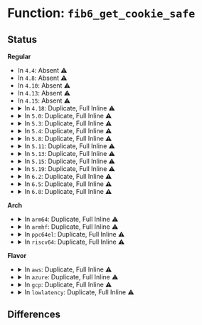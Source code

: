# Function: <code>fib6_get_cookie_safe</code>

## Status
<b>Regular</b>
<ul>
<li>
In <code>4.4</code>: Absent ⚠️
</li>
<li>
In <code>4.8</code>: Absent ⚠️
</li>
<li>
In <code>4.10</code>: Absent ⚠️
</li>
<li>
In <code>4.13</code>: Absent ⚠️
</li>
<li>
In <code>4.15</code>: Absent ⚠️
</li>
<li>
<details>
<summary>In <code>4.18</code>: Duplicate, Full Inline ⚠️</summary>

**Collision:** Static Duplication

**Inline:** Full

**Transformation:** False

**Instances:**

```
In net/core/dst_cache.c (ffffffff818c85ce)
Location: include/net/ip6_fib.h:232
Inline: True
Inline callers:
  - net/core/dst_cache.c:dst_cache_set_ip6
```
```
In net/ipv6/af_inet6.c (ffffffff8195e731)
Location: include/net/ip6_fib.h:232
Inline: True
Inline callers:
  - net/ipv6/af_inet6.c:inet6_sk_rebuild_header
```
```
In net/ipv6/route.c (ffffffff81977884)
Location: include/net/ip6_fib.h:232
Inline: True
Inline callers:
  - net/ipv6/route.c:ip6_sk_dst_store_flow
  - net/ipv6/route.c:ip6_dst_check
  - net/ipv6/route.c:ip6_dst_check
```
```
In net/ipv6/udp.c (ffffffff81986755)
Location: include/net/ip6_fib.h:232
Inline: True
Inline callers:
  - net/ipv6/udp.c:__udp6_lib_rcv
```
```
In net/ipv6/tcp_ipv6.c (ffffffff8199384e)
Location: include/net/ip6_fib.h:232
Inline: True
Inline callers:
  - net/ipv6/tcp_ipv6.c:tcp_v6_syn_recv_sock
  - net/ipv6/tcp_ipv6.c:tcp_v6_connect
  - net/ipv6/tcp_ipv6.c:inet6_sk_rx_dst_set
```
```
In net/ipv6/inet6_connection_sock.c (ffffffff8199afe0)
Location: include/net/ip6_fib.h:232
Inline: True
Inline callers:
  - net/ipv6/inet6_connection_sock.c:inet6_csk_route_socket
```
```
In net/ipv6/xfrm6_policy.c (ffffffff819a112c)
Location: include/net/ip6_fib.h:232
Inline: True
Inline callers:
  - net/ipv6/xfrm6_policy.c:xfrm6_fill_dst
  - net/ipv6/xfrm6_policy.c:xfrm6_init_path
```
</details>
</li>
<li>
<details>
<summary>In <code>5.0</code>: Duplicate, Full Inline ⚠️</summary>

**Collision:** Static Duplication

**Inline:** Full

**Transformation:** False

**Instances:**

```
In net/core/dst_cache.c (ffffffff818f3505)
Location: include/net/ip6_fib.h:235
Inline: True
Inline callers:
  - net/core/dst_cache.c:dst_cache_set_ip6
```
```
In net/ipv6/af_inet6.c (ffffffff819932a9)
Location: include/net/ip6_fib.h:235
Inline: True
Inline callers:
  - net/ipv6/af_inet6.c:inet6_sk_rebuild_header
```
```
In net/ipv6/route.c (ffffffff819ad488)
Location: include/net/ip6_fib.h:235
Inline: True
Inline callers:
  - net/ipv6/route.c:ip6_sk_dst_store_flow
  - net/ipv6/route.c:ip6_dst_check
  - net/ipv6/route.c:ip6_dst_check
```
```
In net/ipv6/udp.c (ffffffff819bd042)
Location: include/net/ip6_fib.h:235
Inline: True
Inline callers:
  - net/ipv6/udp.c:__udp6_lib_rcv
```
```
In net/ipv6/tcp_ipv6.c (ffffffff819c9f62)
Location: include/net/ip6_fib.h:235
Inline: True
Inline callers:
  - net/ipv6/tcp_ipv6.c:tcp_v6_syn_recv_sock
  - net/ipv6/tcp_ipv6.c:tcp_v6_connect
  - net/ipv6/tcp_ipv6.c:inet6_sk_rx_dst_set
```
```
In net/ipv6/inet6_connection_sock.c (ffffffff819d193d)
Location: include/net/ip6_fib.h:235
Inline: True
Inline callers:
  - net/ipv6/inet6_connection_sock.c:inet6_csk_route_socket
```
```
In net/ipv6/xfrm6_policy.c (ffffffff819d7e51)
Location: include/net/ip6_fib.h:235
Inline: True
Inline callers:
  - net/ipv6/xfrm6_policy.c:xfrm6_fill_dst
  - net/ipv6/xfrm6_policy.c:xfrm6_init_path
```
</details>
</li>
<li>
<details>
<summary>In <code>5.3</code>: Duplicate, Full Inline ⚠️</summary>

**Collision:** Static Duplication

**Inline:** Full

**Transformation:** False

**Instances:**

```
In net/core/dst_cache.c (ffffffff819459c4)
Location: include/net/ip6_fib.h:240
Inline: True
Inline callers:
  - net/core/dst_cache.c:dst_cache_set_ip6
```
```
In net/xfrm/xfrm_policy.c (ffffffff819ec6d7)
Location: include/net/ip6_fib.h:240
Inline: True
Inline callers:
  - net/xfrm/xfrm_policy.c:xfrm_lookup_with_ifid
  - net/xfrm/xfrm_policy.c:xfrm_bundle_create
```
```
In net/ipv6/af_inet6.c (ffffffff819fed20)
Location: include/net/ip6_fib.h:240
Inline: True
Inline callers:
  - net/ipv6/af_inet6.c:inet6_sk_rebuild_header
```
```
In net/ipv6/route.c (ffffffff81a1a5fb)
Location: include/net/ip6_fib.h:240
Inline: True
Inline callers:
  - net/ipv6/route.c:ip6_sk_dst_store_flow
  - net/ipv6/route.c:ip6_dst_check
  - net/ipv6/route.c:ip6_dst_check
```
```
In net/ipv6/udp.c (ffffffff81a2b8aa)
Location: include/net/ip6_fib.h:240
Inline: True
Inline callers:
  - net/ipv6/udp.c:__udp6_lib_rcv
```
```
In net/ipv6/tcp_ipv6.c (ffffffff81a38b86)
Location: include/net/ip6_fib.h:240
Inline: True
Inline callers:
  - net/ipv6/tcp_ipv6.c:tcp_v6_syn_recv_sock
  - net/ipv6/tcp_ipv6.c:tcp_v6_connect
  - net/ipv6/tcp_ipv6.c:inet6_sk_rx_dst_set
```
```
In net/ipv6/inet6_connection_sock.c (ffffffff81a406e7)
Location: include/net/ip6_fib.h:240
Inline: True
Inline callers:
  - net/ipv6/inet6_connection_sock.c:inet6_csk_route_socket
```
```
In net/ipv6/xfrm6_policy.c (ffffffff81a46e47)
Location: include/net/ip6_fib.h:240
Inline: True
Inline callers:
  - net/ipv6/xfrm6_policy.c:xfrm6_fill_dst
```
</details>
</li>
<li>
<details>
<summary>In <code>5.4</code>: Duplicate, Full Inline ⚠️</summary>

**Collision:** Static Duplication

**Inline:** Full

**Transformation:** False

**Instances:**

```
In net/core/dst_cache.c (ffffffff8197a9e4)
Location: include/net/ip6_fib.h:240
Inline: True
Inline callers:
  - net/core/dst_cache.c:dst_cache_set_ip6
```
```
In net/xfrm/xfrm_policy.c (ffffffff81a236d7)
Location: include/net/ip6_fib.h:240
Inline: True
Inline callers:
  - net/xfrm/xfrm_policy.c:xfrm_lookup_with_ifid
  - net/xfrm/xfrm_policy.c:xfrm_bundle_create
```
```
In net/ipv6/af_inet6.c (ffffffff81a35915)
Location: include/net/ip6_fib.h:240
Inline: True
Inline callers:
  - net/ipv6/af_inet6.c:inet6_sk_rebuild_header
```
```
In net/ipv6/route.c (ffffffff81a5126b)
Location: include/net/ip6_fib.h:240
Inline: True
Inline callers:
  - net/ipv6/route.c:ip6_sk_dst_store_flow
  - net/ipv6/route.c:ip6_dst_check
  - net/ipv6/route.c:ip6_dst_check
```
```
In net/ipv6/udp.c (ffffffff81a6240d)
Location: include/net/ip6_fib.h:240
Inline: True
Inline callers:
  - net/ipv6/udp.c:__udp6_lib_rcv
```
```
In net/ipv6/tcp_ipv6.c (ffffffff81a6f6f6)
Location: include/net/ip6_fib.h:240
Inline: True
Inline callers:
  - net/ipv6/tcp_ipv6.c:tcp_v6_syn_recv_sock
  - net/ipv6/tcp_ipv6.c:tcp_v6_connect
  - net/ipv6/tcp_ipv6.c:inet6_sk_rx_dst_set
```
```
In net/ipv6/inet6_connection_sock.c (ffffffff81a7735b)
Location: include/net/ip6_fib.h:240
Inline: True
Inline callers:
  - net/ipv6/inet6_connection_sock.c:inet6_csk_route_socket
```
```
In net/ipv6/xfrm6_policy.c (ffffffff81a7d9f7)
Location: include/net/ip6_fib.h:240
Inline: True
Inline callers:
  - net/ipv6/xfrm6_policy.c:xfrm6_fill_dst
```
</details>
</li>
<li>
<details>
<summary>In <code>5.8</code>: Duplicate, Full Inline ⚠️</summary>

**Collision:** Static Duplication

**Inline:** Full

**Transformation:** False

**Instances:**

```
In net/core/dst_cache.c (ffffffff81a4fea1)
Location: include/net/ip6_fib.h:273
Inline: True
Inline callers:
  - net/core/dst_cache.c:dst_cache_set_ip6
```
```
In net/xfrm/xfrm_policy.c (ffffffff81b118a9)
Location: include/net/ip6_fib.h:273
Inline: True
Inline callers:
  - net/xfrm/xfrm_policy.c:xfrm_bundle_create
```
```
In net/ipv6/af_inet6.c (ffffffff81b2a7f6)
Location: include/net/ip6_fib.h:273
Inline: True
Inline callers:
  - net/ipv6/af_inet6.c:inet6_sk_rebuild_header
```
```
In net/ipv6/route.c (ffffffff81b48990)
Location: include/net/ip6_fib.h:273
Inline: True
Inline callers:
  - net/ipv6/route.c:ip6_sk_dst_store_flow
```
```
In net/ipv6/udp.c (ffffffff81b5b0fb)
Location: include/net/ip6_fib.h:273
Inline: True
Inline callers:
  - net/ipv6/udp.c:__udp6_lib_rcv
```
```
In net/ipv6/tcp_ipv6.c (ffffffff81b695de)
Location: include/net/ip6_fib.h:273
Inline: True
Inline callers:
  - net/ipv6/tcp_ipv6.c:tcp_v6_syn_recv_sock
  - net/ipv6/tcp_ipv6.c:tcp_v6_connect
  - net/ipv6/tcp_ipv6.c:inet6_sk_rx_dst_set
```
```
In net/ipv6/inet6_connection_sock.c (ffffffff81b715f0)
Location: include/net/ip6_fib.h:273
Inline: True
Inline callers:
  - net/ipv6/inet6_connection_sock.c:inet6_csk_route_socket
```
```
In net/ipv6/xfrm6_policy.c (ffffffff81b78236)
Location: include/net/ip6_fib.h:273
Inline: True
Inline callers:
  - net/ipv6/xfrm6_policy.c:xfrm6_fill_dst
```
</details>
</li>
<li>
<details>
<summary>In <code>5.11</code>: Duplicate, Full Inline ⚠️</summary>

**Collision:** Static Duplication

**Inline:** Full

**Transformation:** False

**Instances:**

```
In net/core/dst_cache.c (ffffffff81a55ec8)
Location: include/net/ip6_fib.h:274
Inline: True
Inline callers:
  - net/core/dst_cache.c:dst_cache_set_ip6
```
```
In net/xfrm/xfrm_policy.c (ffffffff81b2018d)
Location: include/net/ip6_fib.h:274
Inline: True
Inline callers:
  - net/xfrm/xfrm_policy.c:xfrm_bundle_create
```
```
In net/ipv6/af_inet6.c (ffffffff81b39185)
Location: include/net/ip6_fib.h:274
Inline: True
Inline callers:
  - net/ipv6/af_inet6.c:inet6_sk_rebuild_header
```
```
In net/ipv6/route.c (ffffffff81b57584)
Location: include/net/ip6_fib.h:274
Inline: True
Inline callers:
  - net/ipv6/route.c:ip6_sk_dst_store_flow
```
```
In net/ipv6/udp.c (ffffffff81b698e9)
Location: include/net/ip6_fib.h:274
Inline: True
Inline callers:
  - net/ipv6/udp.c:__udp6_lib_rcv
```
```
In net/ipv6/tcp_ipv6.c (ffffffff81b78008)
Location: include/net/ip6_fib.h:274
Inline: True
Inline callers:
  - net/ipv6/tcp_ipv6.c:tcp_v6_syn_recv_sock
  - net/ipv6/tcp_ipv6.c:tcp_v6_connect
  - net/ipv6/tcp_ipv6.c:inet6_sk_rx_dst_set
```
```
In net/ipv6/inet6_connection_sock.c (ffffffff81b8026b)
Location: include/net/ip6_fib.h:274
Inline: True
Inline callers:
  - net/ipv6/inet6_connection_sock.c:inet6_csk_route_socket
```
```
In net/ipv6/xfrm6_policy.c (ffffffff81b87191)
Location: include/net/ip6_fib.h:274
Inline: True
Inline callers:
  - net/ipv6/xfrm6_policy.c:xfrm6_fill_dst
```
</details>
</li>
<li>
<details>
<summary>In <code>5.13</code>: Duplicate, Full Inline ⚠️</summary>

**Collision:** Static Duplication

**Inline:** Full

**Transformation:** False

**Instances:**

```
In net/core/dst_cache.c (ffffffff81a38ed8)
Location: include/net/ip6_fib.h:275
Inline: True
Inline callers:
  - net/core/dst_cache.c:dst_cache_set_ip6
```
```
In net/xfrm/xfrm_policy.c (ffffffff81b0e06f)
Location: include/net/ip6_fib.h:275
Inline: True
Inline callers:
  - net/xfrm/xfrm_policy.c:xfrm_bundle_create
```
```
In net/ipv6/af_inet6.c (ffffffff81b26e69)
Location: include/net/ip6_fib.h:275
Inline: True
Inline callers:
  - net/ipv6/af_inet6.c:inet6_sk_rebuild_header
```
```
In net/ipv6/route.c (ffffffff81b45173)
Location: include/net/ip6_fib.h:275
Inline: True
Inline callers:
  - net/ipv6/route.c:ip6_sk_dst_store_flow
```
```
In net/ipv6/udp.c (ffffffff81b57bd6)
Location: include/net/ip6_fib.h:275
Inline: True
Inline callers:
  - net/ipv6/udp.c:__udp6_lib_rcv
```
```
In net/ipv6/tcp_ipv6.c (ffffffff81b66f48)
Location: include/net/ip6_fib.h:275
Inline: True
Inline callers:
  - net/ipv6/tcp_ipv6.c:tcp_v6_syn_recv_sock
  - net/ipv6/tcp_ipv6.c:tcp_v6_connect
  - net/ipv6/tcp_ipv6.c:inet6_sk_rx_dst_set
```
```
In net/ipv6/inet6_connection_sock.c (ffffffff81b6ee6f)
Location: include/net/ip6_fib.h:275
Inline: True
Inline callers:
  - net/ipv6/inet6_connection_sock.c:inet6_csk_route_socket
```
```
In net/ipv6/xfrm6_policy.c (ffffffff81b75e5d)
Location: include/net/ip6_fib.h:275
Inline: True
Inline callers:
  - net/ipv6/xfrm6_policy.c:xfrm6_fill_dst
```
</details>
</li>
<li>
<details>
<summary>In <code>5.15</code>: Duplicate, Full Inline ⚠️</summary>

**Collision:** Static Duplication

**Inline:** Full

**Transformation:** False

**Instances:**

```
In net/core/dst_cache.c (ffffffff81aeeda8)
Location: include/net/ip6_fib.h:277
Inline: True
Inline callers:
  - net/core/dst_cache.c:dst_cache_set_ip6
```
```
In net/xfrm/xfrm_policy.c (ffffffff81bd0c4b)
Location: include/net/ip6_fib.h:277
Inline: True
Inline callers:
  - net/xfrm/xfrm_policy.c:xfrm_bundle_create
```
```
In net/ipv6/af_inet6.c (ffffffff81bed15e)
Location: include/net/ip6_fib.h:277
Inline: True
Inline callers:
  - net/ipv6/af_inet6.c:inet6_sk_rebuild_header
```
```
In net/ipv6/route.c (ffffffff81c0c2c4)
Location: include/net/ip6_fib.h:277
Inline: True
Inline callers:
  - net/ipv6/route.c:ip6_sk_dst_store_flow
```
```
In net/ipv6/udp.c (ffffffff81c1f1a8)
Location: include/net/ip6_fib.h:277
Inline: True
Inline callers:
  - net/ipv6/udp.c:__udp6_lib_rcv
```
```
In net/ipv6/tcp_ipv6.c (ffffffff81c2eb41)
Location: include/net/ip6_fib.h:277
Inline: True
Inline callers:
  - net/ipv6/tcp_ipv6.c:tcp_v6_syn_recv_sock
  - net/ipv6/tcp_ipv6.c:tcp_v6_connect
  - net/ipv6/tcp_ipv6.c:inet6_sk_rx_dst_set
```
```
In net/ipv6/inet6_connection_sock.c (ffffffff81c36efd)
Location: include/net/ip6_fib.h:277
Inline: True
Inline callers:
  - net/ipv6/inet6_connection_sock.c:inet6_csk_route_socket
```
```
In net/ipv6/xfrm6_policy.c (ffffffff81c408d2)
Location: include/net/ip6_fib.h:277
Inline: True
Inline callers:
  - net/ipv6/xfrm6_policy.c:xfrm6_fill_dst
```
</details>
</li>
<li>
<details>
<summary>In <code>5.19</code>: Duplicate, Full Inline ⚠️</summary>

**Collision:** Static Duplication

**Inline:** Full

**Transformation:** False

**Instances:**

```
In net/core/dst_cache.c (ffffffff81c71d9f)
Location: include/net/ip6_fib.h:278
Inline: True
Inline callers:
  - net/core/dst_cache.c:dst_cache_set_ip6
```
```
In net/xfrm/xfrm_policy.c (ffffffff81d67205)
Location: include/net/ip6_fib.h:278
Inline: True
Inline callers:
  - net/xfrm/xfrm_policy.c:xfrm_bundle_create
```
```
In net/ipv6/af_inet6.c (ffffffff81d85498)
Location: include/net/ip6_fib.h:278
Inline: True
Inline callers:
  - net/ipv6/af_inet6.c:inet6_sk_rebuild_header
```
```
In net/ipv6/route.c (ffffffff81da71ac)
Location: include/net/ip6_fib.h:278
Inline: True
Inline callers:
  - net/ipv6/route.c:ip6_sk_dst_store_flow
```
```
In net/ipv6/udp.c (ffffffff81dbba8e)
Location: include/net/ip6_fib.h:278
Inline: True
Inline callers:
  - net/ipv6/udp.c:__udp6_lib_rcv
```
```
In net/ipv6/tcp_ipv6.c (ffffffff81dcc387)
Location: include/net/ip6_fib.h:278
Inline: True
Inline callers:
  - net/ipv6/tcp_ipv6.c:tcp_v6_syn_recv_sock
  - net/ipv6/tcp_ipv6.c:tcp_v6_connect
  - net/ipv6/tcp_ipv6.c:inet6_sk_rx_dst_set
```
```
In net/ipv6/inet6_connection_sock.c (ffffffff81dd4a5b)
Location: include/net/ip6_fib.h:278
Inline: True
Inline callers:
  - net/ipv6/inet6_connection_sock.c:inet6_csk_route_socket
```
```
In net/ipv6/xfrm6_policy.c (ffffffff81ddef8d)
Location: include/net/ip6_fib.h:278
Inline: True
Inline callers:
  - net/ipv6/xfrm6_policy.c:xfrm6_fill_dst
```
</details>
</li>
<li>
<details>
<summary>In <code>6.2</code>: Duplicate, Full Inline ⚠️</summary>

**Collision:** Static Duplication

**Inline:** Full

**Transformation:** False

**Instances:**

```
In net/core/dst_cache.c (ffffffff81e29e9f)
Location: include/net/ip6_fib.h:278
Inline: True
Inline callers:
  - net/core/dst_cache.c:dst_cache_set_ip6
```
```
In net/xfrm/xfrm_policy.c (ffffffff81f31f0f)
Location: include/net/ip6_fib.h:278
Inline: True
Inline callers:
  - net/xfrm/xfrm_policy.c:xfrm_bundle_create
```
```
In net/ipv6/af_inet6.c (ffffffff81f52f38)
Location: include/net/ip6_fib.h:278
Inline: True
Inline callers:
  - net/ipv6/af_inet6.c:inet6_sk_rebuild_header
```
```
In net/ipv6/route.c (ffffffff81f767ac)
Location: include/net/ip6_fib.h:278
Inline: True
Inline callers:
  - net/ipv6/route.c:ip6_sk_dst_store_flow
```
```
In net/ipv6/udp.c (ffffffff81f8bb93)
Location: include/net/ip6_fib.h:278
Inline: True
Inline callers:
  - net/ipv6/udp.c:__udp6_lib_rcv
```
```
In net/ipv6/tcp_ipv6.c (ffffffff81f9d4ba)
Location: include/net/ip6_fib.h:278
Inline: True
Inline callers:
  - net/ipv6/tcp_ipv6.c:tcp_v6_syn_recv_sock
  - net/ipv6/tcp_ipv6.c:tcp_v6_connect
  - net/ipv6/tcp_ipv6.c:inet6_sk_rx_dst_set
```
```
In net/ipv6/inet6_connection_sock.c (ffffffff81fa60e4)
Location: include/net/ip6_fib.h:278
Inline: True
Inline callers:
  - net/ipv6/inet6_connection_sock.c:inet6_csk_route_socket
```
```
In net/ipv6/xfrm6_policy.c (ffffffff81fb11bd)
Location: include/net/ip6_fib.h:278
Inline: True
Inline callers:
  - net/ipv6/xfrm6_policy.c:xfrm6_fill_dst
```
</details>
</li>
<li>
<details>
<summary>In <code>6.5</code>: Duplicate, Full Inline ⚠️</summary>

**Collision:** Static Duplication

**Inline:** Full

**Transformation:** False

**Instances:**

```
In net/core/dst_cache.c (ffffffff81e9f830)
Location: include/net/ip6_fib.h:275
Inline: True
Inline callers:
  - net/core/dst_cache.c:dst_cache_set_ip6
```
```
In net/xfrm/xfrm_policy.c (ffffffff81f91503)
Location: include/net/ip6_fib.h:275
Inline: True
Inline callers:
  - net/xfrm/xfrm_policy.c:xfrm_bundle_create
```
```
In net/ipv6/af_inet6.c (ffffffff81fb2923)
Location: include/net/ip6_fib.h:275
Inline: True
Inline callers:
  - net/ipv6/af_inet6.c:inet6_sk_rebuild_header
```
```
In net/ipv6/route.c (ffffffff81fd67c0)
Location: include/net/ip6_fib.h:275
Inline: True
Inline callers:
  - net/ipv6/route.c:ip6_sk_dst_store_flow
```
```
In net/ipv6/udp.c (ffffffff81fec2f9)
Location: include/net/ip6_fib.h:275
Inline: True
Inline callers:
  - net/ipv6/udp.c:__udp6_lib_rcv
```
```
In net/ipv6/tcp_ipv6.c (ffffffff81ffdb35)
Location: include/net/ip6_fib.h:275
Inline: True
Inline callers:
  - net/ipv6/tcp_ipv6.c:tcp_v6_syn_recv_sock
  - net/ipv6/tcp_ipv6.c:tcp_v6_connect
  - net/ipv6/tcp_ipv6.c:inet6_sk_rx_dst_set
```
```
In net/ipv6/inet6_connection_sock.c (ffffffff82006968)
Location: include/net/ip6_fib.h:275
Inline: True
Inline callers:
  - net/ipv6/inet6_connection_sock.c:inet6_csk_route_socket
```
```
In net/ipv6/xfrm6_policy.c (ffffffff82011873)
Location: include/net/ip6_fib.h:275
Inline: True
Inline callers:
  - net/ipv6/xfrm6_policy.c:xfrm6_fill_dst
```
</details>
</li>
<li>
<details>
<summary>In <code>6.8</code>: Duplicate, Full Inline ⚠️</summary>

**Collision:** Static Duplication

**Inline:** Full

**Transformation:** False

**Instances:**

```
In net/core/dst_cache.c (ffffffff81f61fa0)
Location: include/net/ip6_fib.h:275
Inline: True
Inline callers:
  - net/core/dst_cache.c:dst_cache_set_ip6
```
```
In net/xfrm/xfrm_policy.c (ffffffff8205f26f)
Location: include/net/ip6_fib.h:275
Inline: True
Inline callers:
  - net/xfrm/xfrm_policy.c:xfrm_bundle_create
```
```
In net/ipv6/af_inet6.c (ffffffff820800b3)
Location: include/net/ip6_fib.h:275
Inline: True
Inline callers:
  - net/ipv6/af_inet6.c:inet6_sk_rebuild_header
```
```
In net/ipv6/route.c (ffffffff820a4140)
Location: include/net/ip6_fib.h:275
Inline: True
Inline callers:
  - net/ipv6/route.c:ip6_sk_dst_store_flow
```
```
In net/ipv6/udp.c (ffffffff820b9f1b)
Location: include/net/ip6_fib.h:275
Inline: True
Inline callers:
  - net/ipv6/udp.c:__udp6_lib_rcv
```
```
In net/ipv6/tcp_ipv6.c (ffffffff820cc9c4)
Location: include/net/ip6_fib.h:275
Inline: True
Inline callers:
  - net/ipv6/tcp_ipv6.c:tcp_v6_syn_recv_sock
  - net/ipv6/tcp_ipv6.c:tcp_v6_connect
  - net/ipv6/tcp_ipv6.c:inet6_sk_rx_dst_set
```
```
In net/ipv6/inet6_connection_sock.c (ffffffff820d57c8)
Location: include/net/ip6_fib.h:275
Inline: True
Inline callers:
  - net/ipv6/inet6_connection_sock.c:inet6_csk_route_socket
```
```
In net/ipv6/xfrm6_policy.c (ffffffff820e0823)
Location: include/net/ip6_fib.h:275
Inline: True
Inline callers:
  - net/ipv6/xfrm6_policy.c:xfrm6_fill_dst
```
</details>
</li>
</ul>
<b>Arch</b>
<ul>
<li>
<details>
<summary>In <code>arm64</code>: Duplicate, Full Inline ⚠️</summary>

**Collision:** Static Duplication

**Inline:** Full

**Transformation:** False

**Instances:**

```
In net/core/dst_cache.c (ffff800010c22130)
Location: include/net/ip6_fib.h:240
Inline: True
Inline callers:
  - net/core/dst_cache.c:dst_cache_set_ip6
```
```
In net/xfrm/xfrm_policy.c (ffff800010ce07b8)
Location: include/net/ip6_fib.h:240
Inline: True
Inline callers:
  - net/xfrm/xfrm_policy.c:xfrm_lookup_with_ifid
  - net/xfrm/xfrm_policy.c:xfrm_bundle_create
```
```
In net/ipv6/af_inet6.c (ffff800010cf62f4)
Location: include/net/ip6_fib.h:240
Inline: True
Inline callers:
  - net/ipv6/af_inet6.c:inet6_sk_rebuild_header
```
```
In net/ipv6/route.c (ffff800010d151bc)
Location: include/net/ip6_fib.h:240
Inline: True
Inline callers:
  - net/ipv6/route.c:ip6_sk_dst_store_flow
  - net/ipv6/route.c:ip6_dst_check
  - net/ipv6/route.c:ip6_dst_check
```
```
In net/ipv6/udp.c (ffff800010d27454)
Location: include/net/ip6_fib.h:240
Inline: True
Inline callers:
  - net/ipv6/udp.c:__udp6_lib_rcv
```
```
In net/ipv6/tcp_ipv6.c (ffff800010d381bc)
Location: include/net/ip6_fib.h:240
Inline: True
Inline callers:
  - net/ipv6/tcp_ipv6.c:tcp_v6_syn_recv_sock
  - net/ipv6/tcp_ipv6.c:tcp_v6_connect
  - net/ipv6/tcp_ipv6.c:inet6_sk_rx_dst_set
```
```
In net/ipv6/inet6_connection_sock.c (ffff800010d409c4)
Location: include/net/ip6_fib.h:240
Inline: True
Inline callers:
  - net/ipv6/inet6_connection_sock.c:inet6_csk_route_socket
```
```
In net/ipv6/xfrm6_policy.c (ffff800010d48c1c)
Location: include/net/ip6_fib.h:240
Inline: True
Inline callers:
  - net/ipv6/xfrm6_policy.c:xfrm6_fill_dst
```
</details>
</li>
<li>
<details>
<summary>In <code>armhf</code>: Duplicate, Full Inline ⚠️</summary>

**Collision:** Static Duplication

**Inline:** Full

**Transformation:** False

**Instances:**

```
In net/core/dst_cache.c (c0d393f4)
Location: include/net/ip6_fib.h:240
Inline: True
Inline callers:
  - net/core/dst_cache.c:dst_cache_set_ip6
```
```
In net/xfrm/xfrm_policy.c (c0de9bac)
Location: include/net/ip6_fib.h:240
Inline: True
Inline callers:
  - net/xfrm/xfrm_policy.c:xfrm_lookup_with_ifid
  - net/xfrm/xfrm_policy.c:xfrm_bundle_create
```
```
In net/ipv6/af_inet6.c (c0dfce18)
Location: include/net/ip6_fib.h:240
Inline: True
Inline callers:
  - net/ipv6/af_inet6.c:inet6_sk_rebuild_header
```
```
In net/ipv6/route.c (c0e1ae60)
Location: include/net/ip6_fib.h:240
Inline: True
Inline callers:
  - net/ipv6/route.c:ip6_sk_dst_store_flow
  - net/ipv6/route.c:ip6_dst_check
  - net/ipv6/route.c:ip6_dst_check
```
```
In net/ipv6/udp.c (c0e2c394)
Location: include/net/ip6_fib.h:240
Inline: True
Inline callers:
  - net/ipv6/udp.c:__udp6_lib_rcv
```
```
In net/ipv6/tcp_ipv6.c (c0e3b474)
Location: include/net/ip6_fib.h:240
Inline: True
Inline callers:
  - net/ipv6/tcp_ipv6.c:tcp_v6_syn_recv_sock
  - net/ipv6/tcp_ipv6.c:tcp_v6_connect
  - net/ipv6/tcp_ipv6.c:inet6_sk_rx_dst_set
```
```
In net/ipv6/inet6_connection_sock.c (c0e43398)
Location: include/net/ip6_fib.h:240
Inline: True
Inline callers:
  - net/ipv6/inet6_connection_sock.c:inet6_csk_route_socket
```
```
In net/ipv6/xfrm6_policy.c (c0e49e98)
Location: include/net/ip6_fib.h:240
Inline: True
Inline callers:
  - net/ipv6/xfrm6_policy.c:xfrm6_fill_dst
```
</details>
</li>
<li>
<details>
<summary>In <code>ppc64el</code>: Duplicate, Full Inline ⚠️</summary>

**Collision:** Static Duplication

**Inline:** Full

**Transformation:** False

**Instances:**

```
In net/core/dst_cache.c (c000000000d14448)
Location: include/net/ip6_fib.h:240
Inline: True
Inline callers:
  - net/core/dst_cache.c:dst_cache_set_ip6
```
```
In net/xfrm/xfrm_policy.c (c000000000e02b9c)
Location: include/net/ip6_fib.h:240
Inline: True
Inline callers:
  - net/xfrm/xfrm_policy.c:xfrm_lookup_with_ifid
  - net/xfrm/xfrm_policy.c:xfrm_bundle_create
```
```
In net/ipv6/af_inet6.c (c000000000e1c8d8)
Location: include/net/ip6_fib.h:240
Inline: True
Inline callers:
  - net/ipv6/af_inet6.c:inet6_sk_rebuild_header
```
```
In net/ipv6/route.c (c000000000e42110)
Location: include/net/ip6_fib.h:240
Inline: True
Inline callers:
  - net/ipv6/route.c:ip6_sk_dst_store_flow
  - net/ipv6/route.c:ip6_dst_check
  - net/ipv6/route.c:ip6_dst_check
```
```
In net/ipv6/udp.c (c000000000e583bc)
Location: include/net/ip6_fib.h:240
Inline: True
Inline callers:
  - net/ipv6/udp.c:__udp6_lib_rcv
```
```
In net/ipv6/tcp_ipv6.c (c000000000e6b8ec)
Location: include/net/ip6_fib.h:240
Inline: True
Inline callers:
  - net/ipv6/tcp_ipv6.c:tcp_v6_syn_recv_sock
  - net/ipv6/tcp_ipv6.c:tcp_v6_connect
  - net/ipv6/tcp_ipv6.c:inet6_sk_rx_dst_set
```
```
In net/ipv6/inet6_connection_sock.c (c000000000e75038)
Location: include/net/ip6_fib.h:240
Inline: True
Inline callers:
  - net/ipv6/inet6_connection_sock.c:inet6_csk_route_socket
```
```
In net/ipv6/xfrm6_policy.c (c000000000e7dc14)
Location: include/net/ip6_fib.h:240
Inline: True
Inline callers:
  - net/ipv6/xfrm6_policy.c:xfrm6_fill_dst
```
</details>
</li>
<li>
<details>
<summary>In <code>riscv64</code>: Duplicate, Full Inline ⚠️</summary>

**Collision:** Static Duplication

**Inline:** Full

**Transformation:** False

**Instances:**

```
In net/core/dst_cache.c (ffffffe00079ab94)
Location: include/net/ip6_fib.h:240
Inline: True
Inline callers:
  - net/core/dst_cache.c:dst_cache_set_ip6
```
```
In net/xfrm/xfrm_policy.c (ffffffe00082f538)
Location: include/net/ip6_fib.h:240
Inline: True
Inline callers:
  - net/xfrm/xfrm_policy.c:xfrm_lookup_with_ifid
  - net/xfrm/xfrm_policy.c:xfrm_bundle_create
```
```
In net/ipv6/af_inet6.c (ffffffe000841baa)
Location: include/net/ip6_fib.h:240
Inline: True
Inline callers:
  - net/ipv6/af_inet6.c:inet6_sk_rebuild_header
```
```
In net/ipv6/route.c (ffffffe00085a8b4)
Location: include/net/ip6_fib.h:240
Inline: True
Inline callers:
  - net/ipv6/route.c:ip6_sk_dst_store_flow
  - net/ipv6/route.c:ip6_dst_check
  - net/ipv6/route.c:ip6_dst_check
```
```
In net/ipv6/udp.c (ffffffe000869124)
Location: include/net/ip6_fib.h:240
Inline: True
Inline callers:
  - net/ipv6/udp.c:__udp6_lib_rcv
```
```
In net/ipv6/tcp_ipv6.c (ffffffe00087539c)
Location: include/net/ip6_fib.h:240
Inline: True
Inline callers:
  - net/ipv6/tcp_ipv6.c:tcp_v6_syn_recv_sock
  - net/ipv6/tcp_ipv6.c:tcp_v6_connect
  - net/ipv6/tcp_ipv6.c:inet6_sk_rx_dst_set
```
```
In net/ipv6/inet6_connection_sock.c (ffffffe00087c284)
Location: include/net/ip6_fib.h:240
Inline: True
Inline callers:
  - net/ipv6/inet6_connection_sock.c:inet6_csk_route_socket
```
```
In net/ipv6/xfrm6_policy.c (ffffffe000881fa2)
Location: include/net/ip6_fib.h:240
Inline: True
Inline callers:
  - net/ipv6/xfrm6_policy.c:xfrm6_fill_dst
```
</details>
</li>
</ul>
<b>Flavor</b>
<ul>
<li>
<details>
<summary>In <code>aws</code>: Duplicate, Full Inline ⚠️</summary>

**Collision:** Static Duplication

**Inline:** Full

**Transformation:** False

**Instances:**

```
In net/core/dst_cache.c (ffffffff8191a854)
Location: include/net/ip6_fib.h:240
Inline: True
Inline callers:
  - net/core/dst_cache.c:dst_cache_set_ip6
```
```
In net/xfrm/xfrm_policy.c (ffffffff819c2d67)
Location: include/net/ip6_fib.h:240
Inline: True
Inline callers:
  - net/xfrm/xfrm_policy.c:xfrm_lookup_with_ifid
  - net/xfrm/xfrm_policy.c:xfrm_bundle_create
```
```
In net/ipv6/af_inet6.c (ffffffff819d4fa5)
Location: include/net/ip6_fib.h:240
Inline: True
Inline callers:
  - net/ipv6/af_inet6.c:inet6_sk_rebuild_header
```
```
In net/ipv6/route.c (ffffffff819f08fb)
Location: include/net/ip6_fib.h:240
Inline: True
Inline callers:
  - net/ipv6/route.c:ip6_sk_dst_store_flow
  - net/ipv6/route.c:ip6_dst_check
  - net/ipv6/route.c:ip6_dst_check
```
```
In net/ipv6/udp.c (ffffffff81a01a9d)
Location: include/net/ip6_fib.h:240
Inline: True
Inline callers:
  - net/ipv6/udp.c:__udp6_lib_rcv
```
```
In net/ipv6/tcp_ipv6.c (ffffffff81a0ed86)
Location: include/net/ip6_fib.h:240
Inline: True
Inline callers:
  - net/ipv6/tcp_ipv6.c:tcp_v6_syn_recv_sock
  - net/ipv6/tcp_ipv6.c:tcp_v6_connect
  - net/ipv6/tcp_ipv6.c:inet6_sk_rx_dst_set
```
```
In net/ipv6/inet6_connection_sock.c (ffffffff81a169eb)
Location: include/net/ip6_fib.h:240
Inline: True
Inline callers:
  - net/ipv6/inet6_connection_sock.c:inet6_csk_route_socket
```
```
In net/ipv6/xfrm6_policy.c (ffffffff81a1d087)
Location: include/net/ip6_fib.h:240
Inline: True
Inline callers:
  - net/ipv6/xfrm6_policy.c:xfrm6_fill_dst
```
</details>
</li>
<li>
<details>
<summary>In <code>azure</code>: Duplicate, Full Inline ⚠️</summary>

**Collision:** Static Duplication

**Inline:** Full

**Transformation:** False

**Instances:**

```
In net/core/dst_cache.c (ffffffff818d4604)
Location: include/net/ip6_fib.h:240
Inline: True
Inline callers:
  - net/core/dst_cache.c:dst_cache_set_ip6
```
```
In net/xfrm/xfrm_policy.c (ffffffff8197fb57)
Location: include/net/ip6_fib.h:240
Inline: True
Inline callers:
  - net/xfrm/xfrm_policy.c:xfrm_lookup_with_ifid
  - net/xfrm/xfrm_policy.c:xfrm_bundle_create
```
```
In net/ipv6/af_inet6.c (ffffffff81991d65)
Location: include/net/ip6_fib.h:240
Inline: True
Inline callers:
  - net/ipv6/af_inet6.c:inet6_sk_rebuild_header
```
```
In net/ipv6/route.c (ffffffff819ad6bb)
Location: include/net/ip6_fib.h:240
Inline: True
Inline callers:
  - net/ipv6/route.c:ip6_sk_dst_store_flow
  - net/ipv6/route.c:ip6_dst_check
  - net/ipv6/route.c:ip6_dst_check
```
```
In net/ipv6/udp.c (ffffffff819be85d)
Location: include/net/ip6_fib.h:240
Inline: True
Inline callers:
  - net/ipv6/udp.c:__udp6_lib_rcv
```
```
In net/ipv6/tcp_ipv6.c (ffffffff819cbb46)
Location: include/net/ip6_fib.h:240
Inline: True
Inline callers:
  - net/ipv6/tcp_ipv6.c:tcp_v6_syn_recv_sock
  - net/ipv6/tcp_ipv6.c:tcp_v6_connect
  - net/ipv6/tcp_ipv6.c:inet6_sk_rx_dst_set
```
```
In net/ipv6/inet6_connection_sock.c (ffffffff819d37ab)
Location: include/net/ip6_fib.h:240
Inline: True
Inline callers:
  - net/ipv6/inet6_connection_sock.c:inet6_csk_route_socket
```
```
In net/ipv6/xfrm6_policy.c (ffffffff819d9e47)
Location: include/net/ip6_fib.h:240
Inline: True
Inline callers:
  - net/ipv6/xfrm6_policy.c:xfrm6_fill_dst
```
</details>
</li>
<li>
<details>
<summary>In <code>gcp</code>: Duplicate, Full Inline ⚠️</summary>

**Collision:** Static Duplication

**Inline:** Full

**Transformation:** False

**Instances:**

```
In net/core/dst_cache.c (ffffffff8196b9e4)
Location: include/net/ip6_fib.h:240
Inline: True
Inline callers:
  - net/core/dst_cache.c:dst_cache_set_ip6
```
```
In net/xfrm/xfrm_policy.c (ffffffff81a2d7e7)
Location: include/net/ip6_fib.h:240
Inline: True
Inline callers:
  - net/xfrm/xfrm_policy.c:xfrm_lookup_with_ifid
  - net/xfrm/xfrm_policy.c:xfrm_bundle_create
```
```
In net/ipv6/af_inet6.c (ffffffff81a3fa25)
Location: include/net/ip6_fib.h:240
Inline: True
Inline callers:
  - net/ipv6/af_inet6.c:inet6_sk_rebuild_header
```
```
In net/ipv6/route.c (ffffffff81a5b37b)
Location: include/net/ip6_fib.h:240
Inline: True
Inline callers:
  - net/ipv6/route.c:ip6_sk_dst_store_flow
  - net/ipv6/route.c:ip6_dst_check
  - net/ipv6/route.c:ip6_dst_check
```
```
In net/ipv6/udp.c (ffffffff81a6c51d)
Location: include/net/ip6_fib.h:240
Inline: True
Inline callers:
  - net/ipv6/udp.c:__udp6_lib_rcv
```
```
In net/ipv6/tcp_ipv6.c (ffffffff81a79806)
Location: include/net/ip6_fib.h:240
Inline: True
Inline callers:
  - net/ipv6/tcp_ipv6.c:tcp_v6_syn_recv_sock
  - net/ipv6/tcp_ipv6.c:tcp_v6_connect
  - net/ipv6/tcp_ipv6.c:inet6_sk_rx_dst_set
```
```
In net/ipv6/inet6_connection_sock.c (ffffffff81a8146b)
Location: include/net/ip6_fib.h:240
Inline: True
Inline callers:
  - net/ipv6/inet6_connection_sock.c:inet6_csk_route_socket
```
```
In net/ipv6/xfrm6_policy.c (ffffffff81a87b07)
Location: include/net/ip6_fib.h:240
Inline: True
Inline callers:
  - net/ipv6/xfrm6_policy.c:xfrm6_fill_dst
```
</details>
</li>
<li>
<details>
<summary>In <code>lowlatency</code>: Duplicate, Full Inline ⚠️</summary>

**Collision:** Static Duplication

**Inline:** Full

**Transformation:** False

**Instances:**

```
In net/core/dst_cache.c (ffffffff8198de5c)
Location: include/net/ip6_fib.h:240
Inline: True
Inline callers:
  - net/core/dst_cache.c:dst_cache_set_ip6
```
```
In net/xfrm/xfrm_policy.c (ffffffff81a38fce)
Location: include/net/ip6_fib.h:240
Inline: True
Inline callers:
  - net/xfrm/xfrm_policy.c:xfrm_lookup_with_ifid
  - net/xfrm/xfrm_policy.c:xfrm_bundle_create
```
```
In net/ipv6/af_inet6.c (ffffffff81a4b558)
Location: include/net/ip6_fib.h:240
Inline: True
Inline callers:
  - net/ipv6/af_inet6.c:inet6_sk_rebuild_header
```
```
In net/ipv6/route.c (ffffffff81a67673)
Location: include/net/ip6_fib.h:240
Inline: True
Inline callers:
  - net/ipv6/route.c:ip6_sk_dst_store_flow
  - net/ipv6/route.c:ip6_dst_check
  - net/ipv6/route.c:ip6_dst_check
```
```
In net/ipv6/udp.c (ffffffff81a78b44)
Location: include/net/ip6_fib.h:240
Inline: True
Inline callers:
  - net/ipv6/udp.c:__udp6_lib_rcv
```
```
In net/ipv6/tcp_ipv6.c (ffffffff81a85fe8)
Location: include/net/ip6_fib.h:240
Inline: True
Inline callers:
  - net/ipv6/tcp_ipv6.c:tcp_v6_syn_recv_sock
  - net/ipv6/tcp_ipv6.c:tcp_v6_connect
  - net/ipv6/tcp_ipv6.c:inet6_sk_rx_dst_set
```
```
In net/ipv6/inet6_connection_sock.c (ffffffff81a8dd4b)
Location: include/net/ip6_fib.h:240
Inline: True
Inline callers:
  - net/ipv6/inet6_connection_sock.c:inet6_csk_route_socket
```
```
In net/ipv6/xfrm6_policy.c (ffffffff81a9470e)
Location: include/net/ip6_fib.h:240
Inline: True
Inline callers:
  - net/ipv6/xfrm6_policy.c:xfrm6_fill_dst
```
</details>
</li>
</ul>

## Differences

